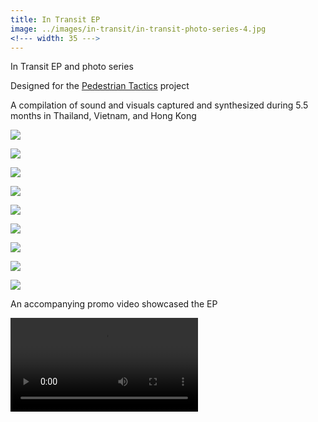 ```yaml
---
title: In Transit EP
image: ../images/in-transit/in-transit-photo-series-4.jpg
<!--- width: 35 --->
---
```


In Transit EP and photo series

Designed for the [Pedestrian Tactics](https://pedestriantactics.com) project

A compilation of sound and visuals captured and synthesized during 5.5 months in Thailand, Vietnam, and Hong Kong

![](../images/in-transit/in-transit-photo-series-2.jpg)

![](../images/in-transit/in-transit-photo-series-3.jpg)

![](../images/in-transit/in-transit-photo-series-4.jpg)

![](../images/in-transit/in-transit-photo-series-5.jpg)

![](../images/in-transit/in-transit-photo-series-6.jpg)

![](../images/in-transit/in-transit-photo-series-7.jpg)

![](../images/in-transit/in-transit-photo-series-8.jpg)

![](../images/in-transit/in-transit-photo-series-9.jpg)

![](../images/in-transit/in-transit-photo-series-10.jpg)

An accompanying promo video showcased the EP

<video controls src="images/in-transit/in-transit-video.mp4"></video>